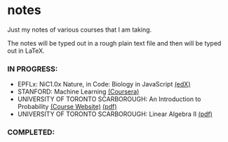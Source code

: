 # notes
Just my notes of various courses that I am taking.

The notes will be typed out in a rough plain text file and then will be typed out in LaTeX.

### IN PROGRESS:

- EPFLx: NiC1.0x Nature, in Code: Biology in JavaScript [(edX)](https://www.edx.org/course/nature-code-biology-javascript-epflx-nic1-0x)
- STANFORD: Machine Learning [(Coursera)](https://www.coursera.org/learn/machine-learning)
- UNIVERSITY OF TORONTO SCARBOROUGH: An Introduction to Probability [(Course Website)](http://fisher.utstat.utoronto.ca/~mahinda/stab52/STAB52.html) [(pdf)](https://github.com/JoshuaConcon/notes/raw/master/University%20of%20Toronto%20Scarborough%20-%20An%20Introduction%20to%20Probability/STAB52.pdf)
- UNIVERSITY OF TORONTO SCARBOROUGH: Linear Algebra II [(pdf)](https://github.com/JoshuaConcon/notes/raw/master/University%20of%20Toronto%20Scarborough%20-%20Linear%20Algebra%20II/MATB24.pdf)

### COMPLETED:
